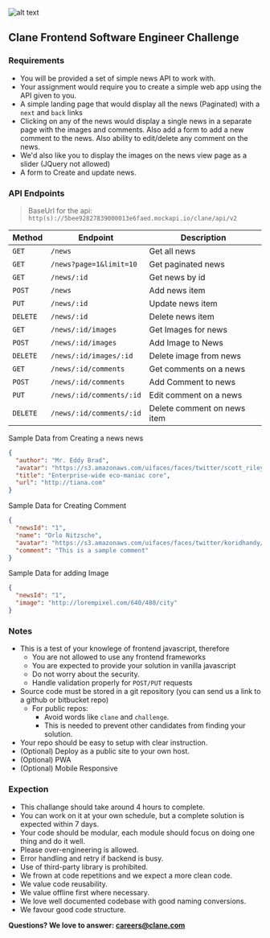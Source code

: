 ![alt text](https://avatars3.githubusercontent.com/u/17319994?s=200&v=4)
## Clane Frontend Software Engineer Challenge

### Requirements
- You will be provided a set of simple news API to work with.
- Your assignment would require you to create a simple web app using the API given to you.
- A simple landing page that would display all the news (Paginated) with a `next` and `back` links
- Clicking on any of the news would display a single news in a separate page with the images and comments. Also add a form to add a new comment to the news. Also ability to edit/delete any comment on the news.
- We'd also like you to display the images on the news view page as a slider (JQuery not allowed)
- A form to Create and update news. 

### API Endpoints
  > BaseUrl for the api: `http(s)://5bee92827839000013e6faed.mockapi.io/clane/api/v2`

  |Method|Endpoint|Description|
  |------|--------|-----------|
  |`GET` |`/news`| Get all news|
  |`GET` |`/news?page=1&limit=10`| Get paginated news|
  |`GET`| `/news/:id`| Get news by id|
  |`POST`| `/news`| Add news item|
  |`PUT`| `/news/:id`| Update news item|
  |`DELETE`| `/news/:id`| Delete news item|
  |`GET`| `/news/:id/images`| Get Images for news|
  |`POST`| `/news/:id/images`| Add Image to News|
  |`DELETE`| `/news/:id/images/:id`| Delete image from news|
  |`GET`| `/news/:id/comments`| Get comments on a news|
  |`POST`| `/news/:id/comments`| Add Comment to news|
  |`PUT`| `/news/:id/comments/:id`| Edit comment on a news|
  |`DELETE`| `/news/:id/comments/:id`| Delete comment on news item|

  Sample Data from Creating a news news
  ```json
  {
	"author": "Mr. Eddy Brad",
	"avatar": "https://s3.amazonaws.com/uifaces/faces/twitter/scott_riley/128.jpg",
	"title": "Enterprise-wide eco-maniac core",
	"url": "http://tiana.com"
  }
  ```
  Sample Data for Creating Comment
  ```json
  {
	"newsId": "1",
	"name": "Orlo Nitzsche",
	"avatar": "https://s3.amazonaws.com/uifaces/faces/twitter/koridhandy/128.jpg",
	"comment": "This is a sample comment"
  }
  ```

  Sample Data for adding Image
  ```json
  {
	"newsId": "1",
	"image": "http://lorempixel.com/640/480/city"
  }
  ```

### Notes
- This is a test of your knowlege of frontend javascript, therefore
  - You are not allowed to use any frontend frameworks
  - You are expected to provide your solution in vanilla javascript
  - Do not worry about the security.
  - Handle validation properly for `POST/PUT` requests 
- Source code must be stored in a git repository (you can send us a link to a github or bitbucket repo)
  - For public repos:
	  - Avoid words like `clane` and `challenge`.
	  - This is needed to prevent other candidates from finding your solution.
- Your repo should be easy to setup with clear instruction.
- (Optional) Deploy as a public site to your own host.
- (Optional) PWA
- (Optional) Mobile Responsive

### Expection
- This challange should take around 4 hours to complete.
- You can work on it at your own schedule, but a complete solution is expected within 7 days.
- Your code should be modular, each module should focus on doing one thing and do it well.
- Please over-engineering is allowed.
- Error handling and retry if backend is busy.
- Use of third-party library is prohibited.
- We frown at code repetitions and we expect a more clean code.
- We value code reusability.
- We value offline first where necessary.
- We love well documented codebase with good naming conversions.
- We favour good code structure.

**Questions? We love to answer: <careers@clane.com>**
